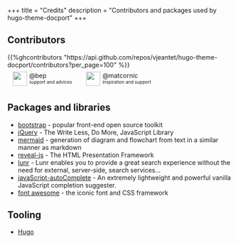 +++
title = "Credits"
description = "Contributors and packages used by hugo-theme-docport"
+++


## Contributors
<style type="text/css">
.ghContributors{
	display:flex;
	flex-flow:  wrap;
	align-content: space-around;
}

.ghContributors > div{
	margin:7px;
	line-height: initial;
	display:flex;
	flex-flow:  wrap;
	flex-direction: row;
	width: 30%;
	align-items: baseline;
}

.ghContributors img{
	margin: auto 5px !important;
	padding: 0px 0px ;

}

.ghContributors > div span{
	display:flex;
	flex-direction: column ; 
}

.ghContributors a {
	text-decoration: none!important;
}

.ghContributors > div span label{
	font-size: x-small;
	margin: 0px 0px ;
}



</style>
<div class="ghContributors">
{{%ghcontributors "https://api.github.com/repos/vjeantet/hugo-theme-docport/contributors?per_page=100" %}}

<div>
	<img src="https://avatars2.githubusercontent.com/u/394382?v=3" class="inline" width="32" height="32" style="height: 32px;height: 32px; vertical-align:middle; ">
	<span>
		<a href="https://github.com/bep">@bep</a>	
		<label class="contributions">support and advices</label>
	</span>
</div>

<div style="margin:7px">
	<img src="https://avatars2.githubusercontent.com/u/3520706?v=3" class="inline" width="32" height="32" style="height: 32px;height: 32px; vertical-align:middle; ">
	<span>
		<a href="https://github.com/bep">@matcornic</a>
		<label>inspiration and support</label>
	</span>
</div>

</div>



## Packages and libraries
* [bootstrap](https://getbootstrap.com/) - popular front-end open source toolkit
* [jQuery](https://jquery.com) - The Write Less, Do More, JavaScript Library
* [mermaid](https://knsv.github.io/mermaid) - generation of diagram and flowchart from text in a similar manner as markdown
* [reveal-js](http://lab.hakim.se/reveal-js) - The HTML Presentation Framework
* [lunr](https://lunrjs.com) - Lunr enables you to provide a great search experience without the need for external, server-side, search services...
* [javaScript-autoComplete](https://github.com/Pixabay/JavaScript-autoComplete) - An extremely lightweight and powerful vanilla JavaScript completion suggester.
* [font awesome](http://fontawesome.io/) - the iconic font and CSS framework


## Tooling
* [Hugo](https://gohugo.io/) 